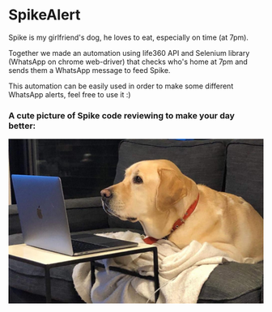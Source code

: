 
# SpikeAlert

Spike is my girlfriend's dog, he loves to eat,
 especially on time (at 7pm).
 
Together we made an automation using life360 API and Selenium library
(WhatsApp on chrome web-driver) that checks who's home at 7pm and sends them a WhatsApp message to feed Spike.

This automation can be easily used in order to make some different WhatsApp alerts,
feel free to use it :)


### A cute picture of Spike code reviewing to make your day better:

![App Screenshot](/doggo.jpeg?raw=true)
